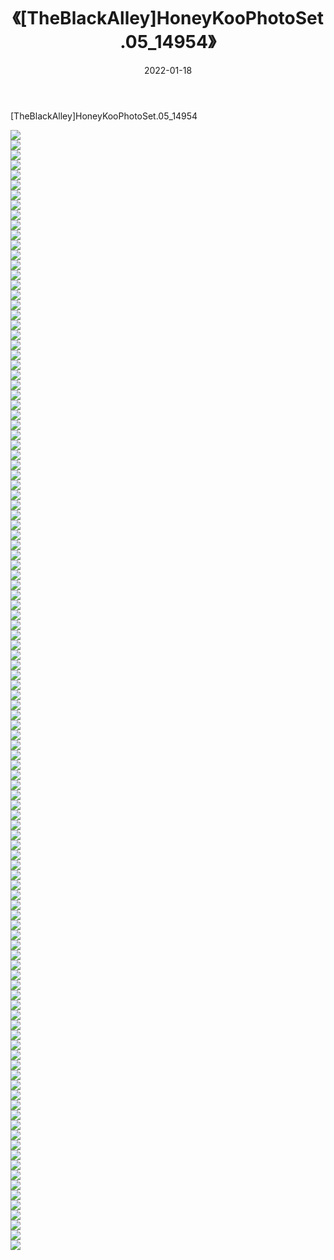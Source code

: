 ﻿---
layout: post
title:  《[TheBlackAlley]HoneyKooPhotoSet.05_14954》
date:   2022-01-18
img: http://imgx.orgx.ga/漏D/2022/[TheBlackAlley]HoneyKooPhotoSet.05_14954/000.jpg
categories: [美女, 清纯, 唯美]
---

[TheBlackAlley]HoneyKooPhotoSet.05_14954

  ![](http://imgx.orgx.ga/漏D/2022/[TheBlackAlley]HoneyKooPhotoSet.05_14954/001.jpg) <br> ![](http://imgx.orgx.ga/漏D/2022/[TheBlackAlley]HoneyKooPhotoSet.05_14954/002.jpg) <br> ![](http://imgx.orgx.ga/漏D/2022/[TheBlackAlley]HoneyKooPhotoSet.05_14954/003.jpg) <br> ![](http://imgx.orgx.ga/漏D/2022/[TheBlackAlley]HoneyKooPhotoSet.05_14954/004.jpg) <br> ![](http://imgx.orgx.ga/漏D/2022/[TheBlackAlley]HoneyKooPhotoSet.05_14954/005.jpg) <br> ![](http://imgx.orgx.ga/漏D/2022/[TheBlackAlley]HoneyKooPhotoSet.05_14954/006.jpg) <br> ![](http://imgx.orgx.ga/漏D/2022/[TheBlackAlley]HoneyKooPhotoSet.05_14954/007.jpg) <br> ![](http://imgx.orgx.ga/漏D/2022/[TheBlackAlley]HoneyKooPhotoSet.05_14954/008.jpg) <br> ![](http://imgx.orgx.ga/漏D/2022/[TheBlackAlley]HoneyKooPhotoSet.05_14954/009.jpg) <br> ![](http://imgx.orgx.ga/漏D/2022/[TheBlackAlley]HoneyKooPhotoSet.05_14954/010.jpg) <br> ![](http://imgx.orgx.ga/漏D/2022/[TheBlackAlley]HoneyKooPhotoSet.05_14954/011.jpg) <br> ![](http://imgx.orgx.ga/漏D/2022/[TheBlackAlley]HoneyKooPhotoSet.05_14954/012.jpg) <br> ![](http://imgx.orgx.ga/漏D/2022/[TheBlackAlley]HoneyKooPhotoSet.05_14954/013.jpg) <br> ![](http://imgx.orgx.ga/漏D/2022/[TheBlackAlley]HoneyKooPhotoSet.05_14954/014.jpg) <br> ![](http://imgx.orgx.ga/漏D/2022/[TheBlackAlley]HoneyKooPhotoSet.05_14954/015.jpg) <br> ![](http://imgx.orgx.ga/漏D/2022/[TheBlackAlley]HoneyKooPhotoSet.05_14954/016.jpg) <br> ![](http://imgx.orgx.ga/漏D/2022/[TheBlackAlley]HoneyKooPhotoSet.05_14954/017.jpg) <br> ![](http://imgx.orgx.ga/漏D/2022/[TheBlackAlley]HoneyKooPhotoSet.05_14954/018.jpg) <br> ![](http://imgx.orgx.ga/漏D/2022/[TheBlackAlley]HoneyKooPhotoSet.05_14954/019.jpg) <br> ![](http://imgx.orgx.ga/漏D/2022/[TheBlackAlley]HoneyKooPhotoSet.05_14954/020.jpg) <br> ![](http://imgx.orgx.ga/漏D/2022/[TheBlackAlley]HoneyKooPhotoSet.05_14954/021.jpg) <br> ![](http://imgx.orgx.ga/漏D/2022/[TheBlackAlley]HoneyKooPhotoSet.05_14954/022.jpg) <br> ![](http://imgx.orgx.ga/漏D/2022/[TheBlackAlley]HoneyKooPhotoSet.05_14954/023.jpg) <br> ![](http://imgx.orgx.ga/漏D/2022/[TheBlackAlley]HoneyKooPhotoSet.05_14954/024.jpg) <br> ![](http://imgx.orgx.ga/漏D/2022/[TheBlackAlley]HoneyKooPhotoSet.05_14954/025.jpg) <br> ![](http://imgx.orgx.ga/漏D/2022/[TheBlackAlley]HoneyKooPhotoSet.05_14954/026.jpg) <br> ![](http://imgx.orgx.ga/漏D/2022/[TheBlackAlley]HoneyKooPhotoSet.05_14954/027.jpg) <br> ![](http://imgx.orgx.ga/漏D/2022/[TheBlackAlley]HoneyKooPhotoSet.05_14954/028.jpg) <br> ![](http://imgx.orgx.ga/漏D/2022/[TheBlackAlley]HoneyKooPhotoSet.05_14954/029.jpg) <br> ![](http://imgx.orgx.ga/漏D/2022/[TheBlackAlley]HoneyKooPhotoSet.05_14954/030.jpg) <br> ![](http://imgx.orgx.ga/漏D/2022/[TheBlackAlley]HoneyKooPhotoSet.05_14954/031.jpg) <br> ![](http://imgx.orgx.ga/漏D/2022/[TheBlackAlley]HoneyKooPhotoSet.05_14954/032.jpg) <br> ![](http://imgx.orgx.ga/漏D/2022/[TheBlackAlley]HoneyKooPhotoSet.05_14954/033.jpg) <br> ![](http://imgx.orgx.ga/漏D/2022/[TheBlackAlley]HoneyKooPhotoSet.05_14954/034.jpg) <br> ![](http://imgx.orgx.ga/漏D/2022/[TheBlackAlley]HoneyKooPhotoSet.05_14954/035.jpg) <br> ![](http://imgx.orgx.ga/漏D/2022/[TheBlackAlley]HoneyKooPhotoSet.05_14954/036.jpg) <br> ![](http://imgx.orgx.ga/漏D/2022/[TheBlackAlley]HoneyKooPhotoSet.05_14954/037.jpg) <br> ![](http://imgx.orgx.ga/漏D/2022/[TheBlackAlley]HoneyKooPhotoSet.05_14954/038.jpg) <br> ![](http://imgx.orgx.ga/漏D/2022/[TheBlackAlley]HoneyKooPhotoSet.05_14954/039.jpg) <br> ![](http://imgx.orgx.ga/漏D/2022/[TheBlackAlley]HoneyKooPhotoSet.05_14954/040.jpg) <br> ![](http://imgx.orgx.ga/漏D/2022/[TheBlackAlley]HoneyKooPhotoSet.05_14954/041.jpg) <br> ![](http://imgx.orgx.ga/漏D/2022/[TheBlackAlley]HoneyKooPhotoSet.05_14954/042.jpg) <br> ![](http://imgx.orgx.ga/漏D/2022/[TheBlackAlley]HoneyKooPhotoSet.05_14954/043.jpg) <br> ![](http://imgx.orgx.ga/漏D/2022/[TheBlackAlley]HoneyKooPhotoSet.05_14954/044.jpg) <br> ![](http://imgx.orgx.ga/漏D/2022/[TheBlackAlley]HoneyKooPhotoSet.05_14954/045.jpg) <br> ![](http://imgx.orgx.ga/漏D/2022/[TheBlackAlley]HoneyKooPhotoSet.05_14954/046.jpg) <br> ![](http://imgx.orgx.ga/漏D/2022/[TheBlackAlley]HoneyKooPhotoSet.05_14954/047.jpg) <br> ![](http://imgx.orgx.ga/漏D/2022/[TheBlackAlley]HoneyKooPhotoSet.05_14954/048.jpg) <br> ![](http://imgx.orgx.ga/漏D/2022/[TheBlackAlley]HoneyKooPhotoSet.05_14954/049.jpg) <br> ![](http://imgx.orgx.ga/漏D/2022/[TheBlackAlley]HoneyKooPhotoSet.05_14954/050.jpg) <br> ![](http://imgx.orgx.ga/漏D/2022/[TheBlackAlley]HoneyKooPhotoSet.05_14954/051.jpg) <br> ![](http://imgx.orgx.ga/漏D/2022/[TheBlackAlley]HoneyKooPhotoSet.05_14954/052.jpg) <br> ![](http://imgx.orgx.ga/漏D/2022/[TheBlackAlley]HoneyKooPhotoSet.05_14954/053.jpg) <br> ![](http://imgx.orgx.ga/漏D/2022/[TheBlackAlley]HoneyKooPhotoSet.05_14954/054.jpg) <br> ![](http://imgx.orgx.ga/漏D/2022/[TheBlackAlley]HoneyKooPhotoSet.05_14954/055.jpg) <br> ![](http://imgx.orgx.ga/漏D/2022/[TheBlackAlley]HoneyKooPhotoSet.05_14954/056.jpg) <br> ![](http://imgx.orgx.ga/漏D/2022/[TheBlackAlley]HoneyKooPhotoSet.05_14954/057.jpg) <br> ![](http://imgx.orgx.ga/漏D/2022/[TheBlackAlley]HoneyKooPhotoSet.05_14954/058.jpg) <br> ![](http://imgx.orgx.ga/漏D/2022/[TheBlackAlley]HoneyKooPhotoSet.05_14954/059.jpg) <br> ![](http://imgx.orgx.ga/漏D/2022/[TheBlackAlley]HoneyKooPhotoSet.05_14954/060.jpg) <br> ![](http://imgx.orgx.ga/漏D/2022/[TheBlackAlley]HoneyKooPhotoSet.05_14954/061.jpg) <br> ![](http://imgx.orgx.ga/漏D/2022/[TheBlackAlley]HoneyKooPhotoSet.05_14954/062.jpg) <br> ![](http://imgx.orgx.ga/漏D/2022/[TheBlackAlley]HoneyKooPhotoSet.05_14954/063.jpg) <br> ![](http://imgx.orgx.ga/漏D/2022/[TheBlackAlley]HoneyKooPhotoSet.05_14954/064.jpg) <br> ![](http://imgx.orgx.ga/漏D/2022/[TheBlackAlley]HoneyKooPhotoSet.05_14954/065.jpg) <br> ![](http://imgx.orgx.ga/漏D/2022/[TheBlackAlley]HoneyKooPhotoSet.05_14954/066.jpg) <br> ![](http://imgx.orgx.ga/漏D/2022/[TheBlackAlley]HoneyKooPhotoSet.05_14954/067.jpg) <br> ![](http://imgx.orgx.ga/漏D/2022/[TheBlackAlley]HoneyKooPhotoSet.05_14954/068.jpg) <br> ![](http://imgx.orgx.ga/漏D/2022/[TheBlackAlley]HoneyKooPhotoSet.05_14954/069.jpg) <br> ![](http://imgx.orgx.ga/漏D/2022/[TheBlackAlley]HoneyKooPhotoSet.05_14954/070.jpg) <br> ![](http://imgx.orgx.ga/漏D/2022/[TheBlackAlley]HoneyKooPhotoSet.05_14954/071.jpg) <br> ![](http://imgx.orgx.ga/漏D/2022/[TheBlackAlley]HoneyKooPhotoSet.05_14954/072.jpg) <br> ![](http://imgx.orgx.ga/漏D/2022/[TheBlackAlley]HoneyKooPhotoSet.05_14954/073.jpg) <br> ![](http://imgx.orgx.ga/漏D/2022/[TheBlackAlley]HoneyKooPhotoSet.05_14954/074.jpg) <br> ![](http://imgx.orgx.ga/漏D/2022/[TheBlackAlley]HoneyKooPhotoSet.05_14954/075.jpg) <br> ![](http://imgx.orgx.ga/漏D/2022/[TheBlackAlley]HoneyKooPhotoSet.05_14954/076.jpg) <br> ![](http://imgx.orgx.ga/漏D/2022/[TheBlackAlley]HoneyKooPhotoSet.05_14954/077.jpg) <br> ![](http://imgx.orgx.ga/漏D/2022/[TheBlackAlley]HoneyKooPhotoSet.05_14954/078.jpg) <br> ![](http://imgx.orgx.ga/漏D/2022/[TheBlackAlley]HoneyKooPhotoSet.05_14954/079.jpg) <br> ![](http://imgx.orgx.ga/漏D/2022/[TheBlackAlley]HoneyKooPhotoSet.05_14954/080.jpg) <br> ![](http://imgx.orgx.ga/漏D/2022/[TheBlackAlley]HoneyKooPhotoSet.05_14954/081.jpg) <br> ![](http://imgx.orgx.ga/漏D/2022/[TheBlackAlley]HoneyKooPhotoSet.05_14954/082.jpg) <br> ![](http://imgx.orgx.ga/漏D/2022/[TheBlackAlley]HoneyKooPhotoSet.05_14954/083.jpg) <br> ![](http://imgx.orgx.ga/漏D/2022/[TheBlackAlley]HoneyKooPhotoSet.05_14954/084.jpg) <br> ![](http://imgx.orgx.ga/漏D/2022/[TheBlackAlley]HoneyKooPhotoSet.05_14954/085.jpg) <br> ![](http://imgx.orgx.ga/漏D/2022/[TheBlackAlley]HoneyKooPhotoSet.05_14954/086.jpg) <br> ![](http://imgx.orgx.ga/漏D/2022/[TheBlackAlley]HoneyKooPhotoSet.05_14954/087.jpg) <br> ![](http://imgx.orgx.ga/漏D/2022/[TheBlackAlley]HoneyKooPhotoSet.05_14954/088.jpg) <br> ![](http://imgx.orgx.ga/漏D/2022/[TheBlackAlley]HoneyKooPhotoSet.05_14954/089.jpg) <br> ![](http://imgx.orgx.ga/漏D/2022/[TheBlackAlley]HoneyKooPhotoSet.05_14954/090.jpg) <br> ![](http://imgx.orgx.ga/漏D/2022/[TheBlackAlley]HoneyKooPhotoSet.05_14954/091.jpg) <br> ![](http://imgx.orgx.ga/漏D/2022/[TheBlackAlley]HoneyKooPhotoSet.05_14954/092.jpg) <br> ![](http://imgx.orgx.ga/漏D/2022/[TheBlackAlley]HoneyKooPhotoSet.05_14954/093.jpg) <br> ![](http://imgx.orgx.ga/漏D/2022/[TheBlackAlley]HoneyKooPhotoSet.05_14954/094.jpg) <br> ![](http://imgx.orgx.ga/漏D/2022/[TheBlackAlley]HoneyKooPhotoSet.05_14954/095.jpg) <br> ![](http://imgx.orgx.ga/漏D/2022/[TheBlackAlley]HoneyKooPhotoSet.05_14954/096.jpg) <br> ![](http://imgx.orgx.ga/漏D/2022/[TheBlackAlley]HoneyKooPhotoSet.05_14954/097.jpg) <br> ![](http://imgx.orgx.ga/漏D/2022/[TheBlackAlley]HoneyKooPhotoSet.05_14954/098.jpg) <br> ![](http://imgx.orgx.ga/漏D/2022/[TheBlackAlley]HoneyKooPhotoSet.05_14954/099.jpg) <br> ![](http://imgx.orgx.ga/漏D/2022/[TheBlackAlley]HoneyKooPhotoSet.05_14954/100.jpg) <br> ![](http://imgx.orgx.ga/漏D/2022/[TheBlackAlley]HoneyKooPhotoSet.05_14954/101.jpg) <br> ![](http://imgx.orgx.ga/漏D/2022/[TheBlackAlley]HoneyKooPhotoSet.05_14954/102.jpg) <br> ![](http://imgx.orgx.ga/漏D/2022/[TheBlackAlley]HoneyKooPhotoSet.05_14954/103.jpg) <br> ![](http://imgx.orgx.ga/漏D/2022/[TheBlackAlley]HoneyKooPhotoSet.05_14954/104.jpg) <br> ![](http://imgx.orgx.ga/漏D/2022/[TheBlackAlley]HoneyKooPhotoSet.05_14954/105.jpg) <br> ![](http://imgx.orgx.ga/漏D/2022/[TheBlackAlley]HoneyKooPhotoSet.05_14954/106.jpg) <br> ![](http://imgx.orgx.ga/漏D/2022/[TheBlackAlley]HoneyKooPhotoSet.05_14954/107.jpg) <br> ![](http://imgx.orgx.ga/漏D/2022/[TheBlackAlley]HoneyKooPhotoSet.05_14954/108.jpg) <br> ![](http://imgx.orgx.ga/漏D/2022/[TheBlackAlley]HoneyKooPhotoSet.05_14954/109.jpg) <br> ![](http://imgx.orgx.ga/漏D/2022/[TheBlackAlley]HoneyKooPhotoSet.05_14954/110.jpg) <br> ![](http://imgx.orgx.ga/漏D/2022/[TheBlackAlley]HoneyKooPhotoSet.05_14954/111.jpg) <br> ![](http://imgx.orgx.ga/漏D/2022/[TheBlackAlley]HoneyKooPhotoSet.05_14954/112.jpg) <br>